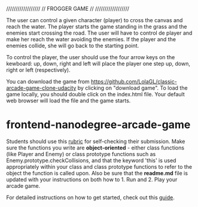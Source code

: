 //////////////////
// FROGGER GAME //
//////////////////

The user can control a given character (player) to cross the canvas and reach the water.
The player starts the game standing in the grass and the enemies start crossing the road.
The user will have to control de player and make her reach the water avoiding the enemies.
If the player and the enemies collide, she will go back to the starting point.

To control the player, the user should use the four arrow keys on the kewboard: up, down, right and left will place the player one step up, down, right or left (respectively).

You can download the game from https://github.com/LolaGL/classic-arcade-game-clone-udacity by clicking on "download game".
To load the game locally, you should double click on the index.html file. Your default web browser will load the file and the game starts.





frontend-nanodegree-arcade-game
===============================

Students should use this [rubric](https://review.udacity.com/#!/projects/2696458597/rubric) for self-checking their submission. Make sure the functions you write are **object-oriented** - either class functions (like Player and Enemy) or class prototype functions such as Enemy.prototype.checkCollisions, and that the keyword 'this' is used appropriately within your class and class prototype functions to refer to the object the function is called upon. Also be sure that the **readme.md** file is updated with your instructions on both how to 1. Run and 2. Play your arcade game.

For detailed instructions on how to get started, check out this [guide](https://docs.google.com/document/d/1v01aScPjSWCCWQLIpFqvg3-vXLH2e8_SZQKC8jNO0Dc/pub?embedded=true).
